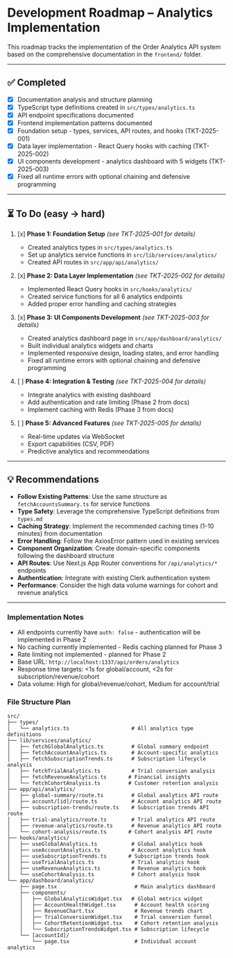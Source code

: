 # Development Roadmap – Analytics Implementation

This roadmap tracks the implementation of the Order Analytics API system based on the comprehensive documentation in the `frontend/` folder.

---

## ✅ Completed

- [x] Documentation analysis and structure planning
- [x] TypeScript type definitions created in `src/types/analytics.ts`
- [x] API endpoint specifications documented
- [x] Frontend implementation patterns documented
- [x] Foundation setup - types, services, API routes, and hooks (TKT-2025-001)
- [x] Data layer implementation - React Query hooks with caching (TKT-2025-002)
- [x] UI components development - analytics dashboard with 5 widgets (TKT-2025-003)
- [x] Fixed all runtime errors with optional chaining and defensive programming

---

## ⏳ To Do (easy → hard)

1. [x] **Phase 1: Foundation Setup** _(see TKT-2025-001 for details)_

   - Created analytics types in `src/types/analytics.ts`
   - Set up analytics service functions in `src/lib/services/analytics/`
   - Created API routes in `src/app/api/analytics/`

2. [x] **Phase 2: Data Layer Implementation** _(see TKT-2025-002 for details)_

   - Implemented React Query hooks in `src/hooks/analytics/`
   - Created service functions for all 6 analytics endpoints
   - Added proper error handling and caching strategies

3. [x] **Phase 3: UI Components Development** _(see TKT-2025-003 for details)_

   - Created analytics dashboard page in `src/app/dashboard/analytics/`
   - Built individual analytics widgets and charts
   - Implemented responsive design, loading states, and error handling
   - Fixed all runtime errors with optional chaining and defensive programming

4. [ ] **Phase 4: Integration & Testing** _(see TKT-2025-004 for details)_

   - Integrate analytics with existing dashboard
   - Add authentication and rate limiting (Phase 2 from docs)
   - Implement caching with Redis (Phase 3 from docs)

5. [ ] **Phase 5: Advanced Features** _(see TKT-2025-005 for details)_
   - Real-time updates via WebSocket
   - Export capabilities (CSV, PDF)
   - Predictive analytics and recommendations

---

## 💡 Recommendations

- **Follow Existing Patterns**: Use the same structure as `fetchAccountsSummary.ts` for service functions
- **Type Safety**: Leverage the comprehensive TypeScript definitions from `types.md`
- **Caching Strategy**: Implement the recommended caching times (1-10 minutes) from documentation
- **Error Handling**: Follow the AxiosError pattern used in existing services
- **Component Organization**: Create domain-specific components following the dashboard structure
- **API Routes**: Use Next.js App Router conventions for `/api/analytics/*` endpoints
- **Authentication**: Integrate with existing Clerk authentication system
- **Performance**: Consider the high data volume warnings for cohort and revenue analytics

---

### Implementation Notes

- All endpoints currently have `auth: false` - authentication will be implemented in Phase 2
- No caching currently implemented - Redis caching planned for Phase 3
- Rate limiting not implemented - planned for Phase 2
- Base URL: `http://localhost:1337/api/orders/analytics`
- Response time targets: <1s for global/account, <2s for subscription/revenue/cohort
- Data volume: High for global/revenue/cohort, Medium for account/trial

### File Structure Plan

```
src/
├── types/
│   └── analytics.ts                    # All analytics type definitions
├── lib/services/analytics/
│   ├── fetchGlobalAnalytics.ts         # Global summary endpoint
│   ├── fetchAccountAnalytics.ts        # Account-specific analytics
│   ├── fetchSubscriptionTrends.ts      # Subscription lifecycle analysis
│   ├── fetchTrialAnalytics.ts          # Trial conversion analysis
│   ├── fetchRevenueAnalytics.ts       # Financial insights
│   └── fetchCohortAnalysis.ts         # Customer retention analysis
├── app/api/analytics/
│   ├── global-summary/route.ts         # Global analytics API route
│   ├── account/[id]/route.ts           # Account analytics API route
│   ├── subscription-trends/route.ts    # Subscription trends API route
│   ├── trial-analytics/route.ts        # Trial analytics API route
│   ├── revenue-analytics/route.ts      # Revenue analytics API route
│   └── cohort-analysis/route.ts       # Cohort analysis API route
├── hooks/analytics/
│   ├── useGlobalAnalytics.ts           # Global analytics hook
│   ├── useAccountAnalytics.ts          # Account analytics hook
│   ├── useSubscriptionTrends.ts       # Subscription trends hook
│   ├── useTrialAnalytics.ts            # Trial analytics hook
│   ├── useRevenueAnalytics.ts          # Revenue analytics hook
│   └── useCohortAnalysis.ts            # Cohort analysis hook
└── app/dashboard/analytics/
    ├── page.tsx                         # Main analytics dashboard
    ├── components/
    │   ├── GlobalAnalyticsWidget.tsx   # Global metrics widget
    │   ├── AccountHealthWidget.tsx      # Account health scoring
    │   ├── RevenueChart.tsx             # Revenue trends chart
    │   ├── TrialConversionWidget.tsx    # Trial conversion funnel
    │   ├── CohortRetentionWidget.tsx    # Cohort retention analysis
    │   └── SubscriptionTrendsWidget.tsx # Subscription lifecycle
    └── [accountId]/
        └── page.tsx                     # Individual account analytics
```
